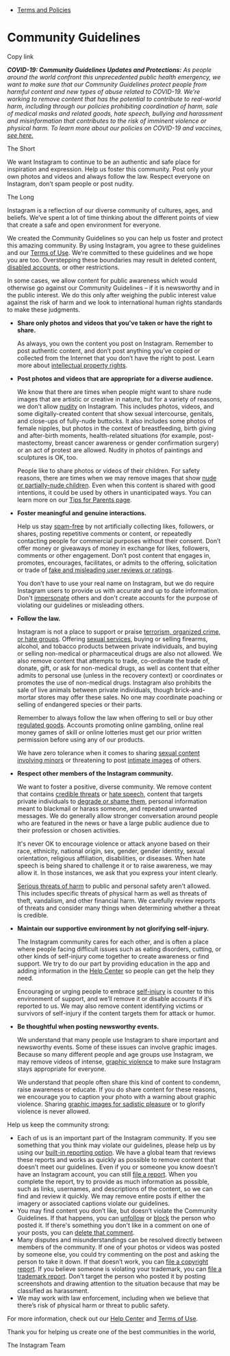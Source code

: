 *   [Terms and Policies](https://help.instagram.com/1417489251945243/?helpref=breadcrumb)

Community Guidelines
====================

Copy link

_**COVID-19: Community Guidelines Updates and Protections:** As people around the world confront this unprecedented public health emergency, we want to make sure that our Community Guidelines protect people from harmful content and new types of abuse related to COVID-19. We’re working to remove content that has the potential to contribute to real-world harm, including through our policies prohibiting coordination of harm, sale of medical masks and related goods, hate speech, bullying and harassment and misinformation that contributes to the risk of imminent violence or physical harm. To learn more about our policies on COVID-19 and vaccines, [see here.](https://help.instagram.com/697825587576762?helpref=faq_content)_

The Short

We want Instagram to continue to be an authentic and safe place for inspiration and expression. Help us foster this community. Post only your own photos and videos and always follow the law. Respect everyone on Instagram, don’t spam people or post nudity.

The Long

Instagram is a reflection of our diverse community of cultures, ages, and beliefs. We’ve spent a lot of time thinking about the different points of view that create a safe and open environment for everyone.

We created the Community Guidelines so you can help us foster and protect this amazing community. By using Instagram, you agree to these guidelines and our [Terms of Use](https://www.instagram.com/legal/terms). We’re committed to these guidelines and we hope you are too. Overstepping these boundaries may result in deleted content, [disabled accounts](https://help.instagram.com/366993040048856?helpref=faq_content), or other restrictions.

In some cases, we allow content for public awareness which would otherwise go against our Community Guidelines – if it is newsworthy and in the public interest. We do this only after weighing the public interest value against the risk of harm and we look to international human rights standards to make these judgments.

*   **Share only photos and videos that you’ve taken or have the right to share.**
    
    As always, you own the content you post on Instagram. Remember to post authentic content, and don’t post anything you’ve copied or collected from the Internet that you don’t have the right to post. Learn more about [intellectual property rights](https://help.instagram.com/126382350847838?helpref=faq_content).
    
*   **Post photos and videos that are appropriate for a diverse audience.**
    
    We know that there are times when people might want to share nude images that are artistic or creative in nature, but for a variety of reasons, we don’t allow [nudity](https://l.instagram.com/?u=https%3A%2F%2Fwww.facebook.com%2Fcommunitystandards%2Fadult_nudity_sexual_activity&e=AT3JcemRFUxzK0nFO6t7g21NIiHazeEtgHcachKCoL4-3hI53OTyXyHtpiQkCZjDza8KWULC1NvaFgs0pCeGQ1ItJtOVGcilirdK-xrHSGtiglEPPOFkOW8iI38igPPpyTQNl350HvrSzebxumLmGyMY71583fqO5haqSw) on Instagram. This includes photos, videos, and some digitally-created content that show sexual intercourse, genitals, and close-ups of fully-nude buttocks. It also includes some photos of female nipples, but photos in the context of breastfeeding, birth giving and after-birth moments, health-related situations (for example, post-mastectomy, breast cancer awareness or gender confirmation surgery) or an act of protest are allowed. Nudity in photos of paintings and sculptures is OK, too.
    
    People like to share photos or videos of their children. For safety reasons, there are times when we may remove images that show [nude or partially-nude children](https://l.instagram.com/?u=https%3A%2F%2Fwww.facebook.com%2Fcommunitystandards%2Fchild_nudity_sexual_exploitation&e=AT3JcemRFUxzK0nFO6t7g21NIiHazeEtgHcachKCoL4-3hI53OTyXyHtpiQkCZjDza8KWULC1NvaFgs0pCeGQ1ItJtOVGcilirdK-xrHSGtiglEPPOFkOW8iI38igPPpyTQNl350HvrSzebxumLmGyMY71583fqO5haqSw). Even when this content is shared with good intentions, it could be used by others in unanticipated ways. You can learn more on our [Tips for Parents page](https://help.instagram.com/154475974694511/?helpref=faq_content).
    
*   **Foster meaningful and genuine interactions.**
    
    Help us stay [spam-free](https://l.instagram.com/?u=https%3A%2F%2Fwww.facebook.com%2Fcommunitystandards%2Fspam&e=AT3JcemRFUxzK0nFO6t7g21NIiHazeEtgHcachKCoL4-3hI53OTyXyHtpiQkCZjDza8KWULC1NvaFgs0pCeGQ1ItJtOVGcilirdK-xrHSGtiglEPPOFkOW8iI38igPPpyTQNl350HvrSzebxumLmGyMY71583fqO5haqSw) by not artificially collecting likes, followers, or shares, posting repetitive comments or content, or repeatedly contacting people for commercial purposes without their consent. Don’t offer money or giveaways of money in exchange for likes, followers, comments or other engagement. Don’t post content that engages in, promotes, encourages, facilitates, or admits to the offering, solicitation or trade of [fake and misleading user reviews or ratings](https://l.instagram.com/?u=https%3A%2F%2Fwww.facebook.com%2Fcommunitystandards%2Ffraud_deception&e=AT3JcemRFUxzK0nFO6t7g21NIiHazeEtgHcachKCoL4-3hI53OTyXyHtpiQkCZjDza8KWULC1NvaFgs0pCeGQ1ItJtOVGcilirdK-xrHSGtiglEPPOFkOW8iI38igPPpyTQNl350HvrSzebxumLmGyMY71583fqO5haqSw).
    
    You don’t have to use your real name on Instagram, but we do require Instagram users to provide us with accurate and up to date information. Don't [impersonate](https://l.instagram.com/?u=https%3A%2F%2Fwww.facebook.com%2Fcommunitystandards%2Fmisrepresentation&e=AT3JcemRFUxzK0nFO6t7g21NIiHazeEtgHcachKCoL4-3hI53OTyXyHtpiQkCZjDza8KWULC1NvaFgs0pCeGQ1ItJtOVGcilirdK-xrHSGtiglEPPOFkOW8iI38igPPpyTQNl350HvrSzebxumLmGyMY71583fqO5haqSw) others and don't create accounts for the purpose of violating our guidelines or misleading others.
    
*   **Follow the law.**
    
    Instagram is not a place to support or praise [terrorism, organized crime, or hate groups](https://l.instagram.com/?u=https%3A%2F%2Fwww.facebook.com%2Fcommunitystandards%2Fdangerous_individuals_organizations&e=AT3JcemRFUxzK0nFO6t7g21NIiHazeEtgHcachKCoL4-3hI53OTyXyHtpiQkCZjDza8KWULC1NvaFgs0pCeGQ1ItJtOVGcilirdK-xrHSGtiglEPPOFkOW8iI38igPPpyTQNl350HvrSzebxumLmGyMY71583fqO5haqSw). Offering [sexual services](https://l.instagram.com/?u=https%3A%2F%2Fwww.facebook.com%2Fcommunitystandards%2Fsexual_solicitation&e=AT3JcemRFUxzK0nFO6t7g21NIiHazeEtgHcachKCoL4-3hI53OTyXyHtpiQkCZjDza8KWULC1NvaFgs0pCeGQ1ItJtOVGcilirdK-xrHSGtiglEPPOFkOW8iI38igPPpyTQNl350HvrSzebxumLmGyMY71583fqO5haqSw), buying or selling firearms, alcohol, and tobacco products between private individuals, and buying or selling non-medical or pharmaceutical drugs are also not allowed. We also remove content that attempts to trade, co-ordinate the trade of, donate, gift, or ask for non-medical drugs, as well as content that either admits to personal use (unless in the recovery context) or coordinates or promotes the use of non-medical drugs. Instagram also prohibits the sale of live animals between private individuals, though brick-and-mortar stores may offer these sales. No one may coordinate poaching or selling of endangered species or their parts.
    
    Remember to always follow the law when offering to sell or buy other [regulated goods](https://l.instagram.com/?u=https%3A%2F%2Fwww.facebook.com%2Fcommunitystandards%2Fregulated_goods&e=AT3JcemRFUxzK0nFO6t7g21NIiHazeEtgHcachKCoL4-3hI53OTyXyHtpiQkCZjDza8KWULC1NvaFgs0pCeGQ1ItJtOVGcilirdK-xrHSGtiglEPPOFkOW8iI38igPPpyTQNl350HvrSzebxumLmGyMY71583fqO5haqSw). Accounts promoting online gambling, online real money games of skill or online lotteries must get our prior written permission before using any of our products.
    
    We have zero tolerance when it comes to sharing [sexual content involving minors](https://l.instagram.com/?u=https%3A%2F%2Fwww.facebook.com%2Fcommunitystandards%2Fchild_nudity_sexual_exploitation&e=AT3JcemRFUxzK0nFO6t7g21NIiHazeEtgHcachKCoL4-3hI53OTyXyHtpiQkCZjDza8KWULC1NvaFgs0pCeGQ1ItJtOVGcilirdK-xrHSGtiglEPPOFkOW8iI38igPPpyTQNl350HvrSzebxumLmGyMY71583fqO5haqSw) or threatening to post [intimate images](https://l.instagram.com/?u=https%3A%2F%2Fwww.facebook.com%2Fcommunitystandards%2Fsexual_exploitation_adults&e=AT3JcemRFUxzK0nFO6t7g21NIiHazeEtgHcachKCoL4-3hI53OTyXyHtpiQkCZjDza8KWULC1NvaFgs0pCeGQ1ItJtOVGcilirdK-xrHSGtiglEPPOFkOW8iI38igPPpyTQNl350HvrSzebxumLmGyMY71583fqO5haqSw) of others.
    
*   **Respect other members of the Instagram community.**
    
    We want to foster a positive, diverse community. We remove content that contains [credible threats](https://l.instagram.com/?u=https%3A%2F%2Fwww.facebook.com%2Fcommunitystandards%2Fcredible_violence&e=AT3JcemRFUxzK0nFO6t7g21NIiHazeEtgHcachKCoL4-3hI53OTyXyHtpiQkCZjDza8KWULC1NvaFgs0pCeGQ1ItJtOVGcilirdK-xrHSGtiglEPPOFkOW8iI38igPPpyTQNl350HvrSzebxumLmGyMY71583fqO5haqSw) or [hate speech](https://l.instagram.com/?u=https%3A%2F%2Fwww.facebook.com%2Fcommunitystandards%2Fhate_speech&e=AT3JcemRFUxzK0nFO6t7g21NIiHazeEtgHcachKCoL4-3hI53OTyXyHtpiQkCZjDza8KWULC1NvaFgs0pCeGQ1ItJtOVGcilirdK-xrHSGtiglEPPOFkOW8iI38igPPpyTQNl350HvrSzebxumLmGyMY71583fqO5haqSw), content that targets private individuals to [degrade or shame them](https://l.instagram.com/?u=https%3A%2F%2Fwww.facebook.com%2Fcommunitystandards%2Fbullying&e=AT3JcemRFUxzK0nFO6t7g21NIiHazeEtgHcachKCoL4-3hI53OTyXyHtpiQkCZjDza8KWULC1NvaFgs0pCeGQ1ItJtOVGcilirdK-xrHSGtiglEPPOFkOW8iI38igPPpyTQNl350HvrSzebxumLmGyMY71583fqO5haqSw), personal information meant to blackmail or harass someone, and repeated unwanted messages. We do generally allow stronger conversation around people who are featured in the news or have a large public audience due to their profession or chosen activities.
    
    It's never OK to encourage violence or attack anyone based on their race, ethnicity, national origin, sex, gender, gender identity, sexual orientation, religious affiliation, disabilities, or diseases. When hate speech is being shared to challenge it or to raise awareness, we may allow it. In those instances, we ask that you express your intent clearly.
    
    [Serious threats of harm](https://l.instagram.com/?u=https%3A%2F%2Fwww.facebook.com%2Fcommunitystandards%2Fcredible_violence&e=AT3JcemRFUxzK0nFO6t7g21NIiHazeEtgHcachKCoL4-3hI53OTyXyHtpiQkCZjDza8KWULC1NvaFgs0pCeGQ1ItJtOVGcilirdK-xrHSGtiglEPPOFkOW8iI38igPPpyTQNl350HvrSzebxumLmGyMY71583fqO5haqSw) to public and personal safety aren't allowed. This includes specific threats of physical harm as well as threats of theft, vandalism, and other financial harm. We carefully review reports of threats and consider many things when determining whether a threat is credible.
    
*   **Maintain our supportive environment by not glorifying self-injury.**
    
    The Instagram community cares for each other, and is often a place where people facing difficult issues such as eating disorders, cutting, or other kinds of self-injury come together to create awareness or find support. We try to do our part by providing education in the app and adding information in the [Help Center](https://help.instagram.com/) so people can get the help they need.
    
    Encouraging or urging people to embrace [self-injury](https://l.instagram.com/?u=https%3A%2F%2Fwww.facebook.com%2Fcommunitystandards%2Fsuicide_self_injury_violence&e=AT3JcemRFUxzK0nFO6t7g21NIiHazeEtgHcachKCoL4-3hI53OTyXyHtpiQkCZjDza8KWULC1NvaFgs0pCeGQ1ItJtOVGcilirdK-xrHSGtiglEPPOFkOW8iI38igPPpyTQNl350HvrSzebxumLmGyMY71583fqO5haqSw) is counter to this environment of support, and we’ll remove it or disable accounts if it’s reported to us. We may also remove content identifying victims or survivors of self-injury if the content targets them for attack or humor.
    
*   **Be thoughtful when posting newsworthy events.**
    
    We understand that many people use Instagram to share important and newsworthy events. Some of these issues can involve graphic images. Because so many different people and age groups use Instagram, we may remove videos of intense, [graphic violence](https://l.instagram.com/?u=https%3A%2F%2Fwww.facebook.com%2Fcommunitystandards%2Fgraphic_violence&e=AT3JcemRFUxzK0nFO6t7g21NIiHazeEtgHcachKCoL4-3hI53OTyXyHtpiQkCZjDza8KWULC1NvaFgs0pCeGQ1ItJtOVGcilirdK-xrHSGtiglEPPOFkOW8iI38igPPpyTQNl350HvrSzebxumLmGyMY71583fqO5haqSw) to make sure Instagram stays appropriate for everyone.
    
    We understand that people often share this kind of content to condemn, raise awareness or educate. If you do share content for these reasons, we encourage you to caption your photo with a warning about graphic violence. Sharing [graphic images for sadistic pleasure](https://l.instagram.com/?u=https%3A%2F%2Fwww.facebook.com%2Fcommunitystandards%2Fcruel_insensitive&e=AT3JcemRFUxzK0nFO6t7g21NIiHazeEtgHcachKCoL4-3hI53OTyXyHtpiQkCZjDza8KWULC1NvaFgs0pCeGQ1ItJtOVGcilirdK-xrHSGtiglEPPOFkOW8iI38igPPpyTQNl350HvrSzebxumLmGyMY71583fqO5haqSw) or to glorify violence is never allowed.
    

Help us keep the community strong:

*   Each of us is an important part of the Instagram community. If you see something that you think may violate our guidelines, please help us by using our [built-in reporting option](https://help.instagram.com/165828726894770?helpref=faq_content). We have a global team that reviews these reports and works as quickly as possible to remove content that doesn’t meet our guidelines. Even if you or someone you know doesn’t have an Instagram account, you can still [file a report](https://help.instagram.com/contact/383679321740945). When you complete the report, try to provide as much information as possible, such as links, usernames, and descriptions of the content, so we can find and review it quickly. We may remove entire posts if either the imagery or associated captions violate our guidelines.
*   You may find content you don’t like, but doesn’t violate the Community Guidelines. If that happens, you can [unfollow](https://help.instagram.com/286340048138725?helpref=faq_content) or [block](https://help.instagram.com/426700567389543/?helpref=faq_content) the person who posted it. If there's something you don't like in a comment on one of your posts, you can [delete that comment](https://help.instagram.com/289098941190483?helpref=faq_content).
*   Many disputes and misunderstandings can be resolved directly between members of the community. If one of your photos or videos was posted by someone else, you could try commenting on the post and asking the person to take it down. If that doesn’t work, you can [file a copyright report](https://help.instagram.com/126382350847838?helpref=faq_content). If you believe someone is violating your trademark, you can [file a trademark report](https://help.instagram.com/222826637847963?helpref=faq_content). Don't target the person who posted it by posting screenshots and drawing attention to the situation because that may be classified as harassment.
*   We may work with law enforcement, including when we believe that there’s risk of physical harm or threat to public safety.

For more information, check out our [Help Center](https://help.instagram.com/) and [Terms of Use](https://l.instagram.com/?u=http%3A%2F%2Finstagram.com%2Flegal%2Fterms%2F%23&e=AT3JcemRFUxzK0nFO6t7g21NIiHazeEtgHcachKCoL4-3hI53OTyXyHtpiQkCZjDza8KWULC1NvaFgs0pCeGQ1ItJtOVGcilirdK-xrHSGtiglEPPOFkOW8iI38igPPpyTQNl350HvrSzebxumLmGyMY71583fqO5haqSw).

Thank you for helping us create one of the best communities in the world,

The Instagram Team